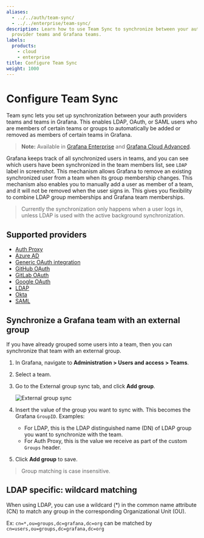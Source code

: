 ```yaml
---
aliases:
  - ../../auth/team-sync/
  - ../../enterprise/team-sync/
description: Learn how to use Team Sync to synchronize between your authentication
  provider teams and Grafana teams.
labels:
  products:
    - cloud
    - enterprise
title: Configure Team Sync
weight: 1000
---
```


# Configure Team Sync

Team sync lets you set up synchronization between your auth providers teams and teams in Grafana. This enables LDAP, OAuth, or SAML users who are members of certain teams or groups to automatically be added or removed as members of certain teams in Grafana.

> **Note:** Available in [Grafana Enterprise](../../../introduction/grafana-enterprise/) and [Grafana Cloud Advanced](/docs/grafana-cloud/).

Grafana keeps track of all synchronized users in teams, and you can see which users have been synchronized in the team members list, see `LDAP` label in screenshot.
This mechanism allows Grafana to remove an existing synchronized user from a team when its group membership changes. This mechanism also enables you to manually add a user as member of a team, and it will not be removed when the user signs in. This gives you flexibility to combine LDAP group memberships and Grafana team memberships.

> Currently the synchronization only happens when a user logs in, unless LDAP is used with the active background synchronization.

<div class="clearfix"></div>

## Supported providers

- [Auth Proxy](https://grafana.com/docs/grafana/<GRAFANA_VERSION>/setup-grafana/configure-security/configure-authentication/auth-proxy/#team-sync-enterprise-only)
- [Azure AD](https://grafana.com/docs/grafana/<GRAFANA_VERSION>/setup-grafana/configure-authentication/azuread#team-sync-enterprise-only)
- [Generic OAuth integration](https://grafana.com/docs/grafana/<GRAFANA_VERSION>/setup-grafana/configure-authentication/generic-oauth#configure-team-synchronization)
- [GitHub OAuth](https://grafana.com/docs/grafana/<GRAFANA_VERSION>/setup-grafana/configure-authentication/github#configure-team-synchronization)
- [GitLab OAuth](https://grafana.com/docs/grafana/<GRAFANA_VERSION>/setup-grafana/configure-authentication/gitlab#configure-team-synchronization)
- [Google OAuth](https://grafana.com/docs/grafana/<GRAFANA_VERSION>/setup-grafana/configure-authentication/google#configure-team-sync-for-google-oauth)
- [LDAP](https://grafana.com/docs/grafana/<GRAFANA_VERSION>/setup-grafana/configure-authentication/enhanced-ldap#ldap-group-synchronization-for-teams)
- [Okta](https://grafana.com/docs/grafana/<GRAFANA_VERSION>/setup-grafana/configure-authentication/okta#configure-team-synchronization-enterprise-only)
- [SAML](https://grafana.com/docs/grafana/<GRAFANA_VERSION>/setup-grafana/configure-authentication/saml#configure-team-sync)

## Synchronize a Grafana team with an external group

If you have already grouped some users into a team, then you can synchronize that team with an external group.

1. In Grafana, navigate to **Administration > Users and access > Teams**.
1. Select a team.
1. Go to the External group sync tab, and click **Add group**.

   ![External group sync](/static/img/docs/enterprise/team_add_external_group.png)

1. Insert the value of the group you want to sync with. This becomes the Grafana `GroupID`.
   Examples:

   - For LDAP, this is the LDAP distinguished name (DN) of LDAP group you want to synchronize with the team.
   - For Auth Proxy, this is the value we receive as part of the custom `Groups` header.

1. Click **Add group** to save.

> Group matching is case insensitive.

## LDAP specific: wildcard matching

When using LDAP, you can use a wildcard (\*) in the common name attribute (CN)
to match any group in the corresponding Organizational Unit (OU).

Ex: `cn=*,ou=groups,dc=grafana,dc=org` can be matched by `cn=users,ou=groups,dc=grafana,dc=org`

